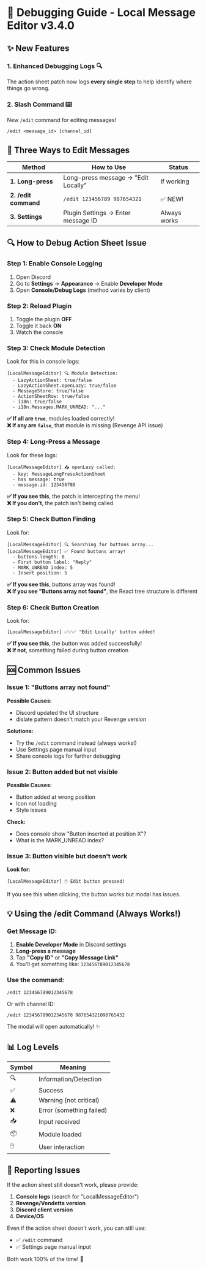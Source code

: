# 🐛 Debugging Guide - Local Message Editor v3.4.0

## ✨ New Features

### 1. **Enhanced Debugging Logs** 🔍
The action sheet patch now logs **every single step** to help identify where things go wrong.

### 2. **Slash Command** ⌨️
New `/edit` command for editing messages!

```
/edit <message_id> [channel_id]
```

## 📱 Three Ways to Edit Messages

| Method | How to Use | Status |
|--------|-----------|--------|
| **1. Long-press** | Long-press message → "Edit Locally" | If working |
| **2. /edit command** | `/edit 123456789 987654321` | ✅ NEW! |
| **3. Settings** | Plugin Settings → Enter message ID | Always works |

## 🔍 How to Debug Action Sheet Issue

### Step 1: Enable Console Logging

1. Open Discord
2. Go to **Settings** → **Appearance** → Enable **Developer Mode**
3. Open **Console/Debug Logs** (method varies by client)

### Step 2: Reload Plugin

1. Toggle the plugin **OFF**
2. Toggle it back **ON**
3. Watch the console

### Step 3: Check Module Detection

Look for this in console logs:

```
[LocalMessageEditor] 🔍 Module Detection:
  - LazyActionSheet: true/false
  - LazyActionSheet.openLazy: true/false
  - MessageStore: true/false
  - ActionSheetRow: true/false
  - i18n: true/false
  - i18n.Messages.MARK_UNREAD: "..."
```

**✅ If all are `true`**, modules loaded correctly!  
**❌ If any are `false`**, that module is missing (Revenge API issue)

### Step 4: Long-Press a Message

Look for these logs:

```
[LocalMessageEditor] 📥 openLazy called:
  - key: MessageLongPressActionSheet
  - has message: true
  - message.id: 123456789
```

**✅ If you see this**, the patch is intercepting the menu!  
**❌ If you don't**, the patch isn't being called

### Step 5: Check Button Finding

Look for:

```
[LocalMessageEditor] 🔍 Searching for buttons array...
[LocalMessageEditor] ✅ Found buttons array!
  - buttons.length: 8
  - First button label: "Reply"
  - MARK_UNREAD index: 5
  - Insert position: 5
```

**✅ If you see this**, buttons array was found!  
**❌ If you see "Buttons array not found"**, the React tree structure is different

### Step 6: Check Button Creation

Look for:

```
[LocalMessageEditor] ✅✅✅ 'Edit Locally' button added!
```

**✅ If you see this**, the button was added successfully!  
**❌ If not**, something failed during button creation

## 🆘 Common Issues

### Issue 1: "Buttons array not found"

**Possible Causes:**
- Discord updated the UI structure
- dislate pattern doesn't match your Revenge version

**Solutions:**
- Try the `/edit` command instead (always works!)
- Use Settings page manual input
- Share console logs for further debugging

### Issue 2: Button added but not visible

**Possible Causes:**
- Button added at wrong position
- Icon not loading
- Style issues

**Check:**
- Does console show "Button inserted at position X"?
- What is the MARK_UNREAD index?

### Issue 3: Button visible but doesn't work

**Look for:**
```
[LocalMessageEditor] 🖱️ Edit button pressed!
```

If you see this when clicking, the button works but modal has issues.

## 💡 Using the /edit Command (Always Works!)

### Get Message ID:

1. **Enable Developer Mode** in Discord settings
2. **Long-press a message**
3. Tap **"Copy ID"** or **"Copy Message Link"**
4. You'll get something like: `123456789012345678`

### Use the command:

```
/edit 123456789012345678
```

Or with channel ID:

```
/edit 123456789012345678 987654321098765432
```

The modal will open automatically! ✨

## 📊 Log Levels

| Symbol | Meaning |
|--------|---------|
| 🔍 | Information/Detection |
| ✅ | Success |
| ⚠️ | Warning (not critical) |
| ❌ | Error (something failed) |
| 📥 | Input received |
| 📦 | Module loaded |
| 🖱️ | User interaction |

## 🚀 Reporting Issues

If the action sheet still doesn't work, please provide:

1. **Console logs** (search for "LocalMessageEditor")
2. **Revenge/Vendetta version**
3. **Discord client version**
4. **Device/OS**

Even if the action sheet doesn't work, you can still use:
- ✅ `/edit` command
- ✅ Settings page manual input

Both work 100% of the time! 🎯

